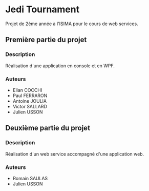 # Jedi Tournament

Projet de 2ème année à l'ISIMA pour le cours de web services.

## Première partie du projet

### Description

Réalisation d'une application en console et en WPF.

### Auteurs

 * Elian COCCHI
 * Paul FERRARON
 * Antoine JOULIA
 * Victor SALLARD
 * Julien USSON

## Deuxième partie du projet

### Description

Réalisation d'un web service accompagné d'une application web.

### Auteurs

 * Romain SAULAS
 * Julien USSON
